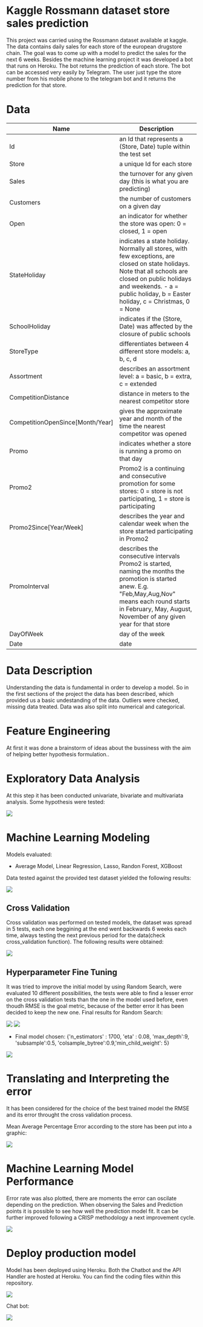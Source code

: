 
# Kaggle Rossmann dataset store sales prediction

This project was carried using the Rossmann dataset available at kaggle. The data contains daily sales for each store of the european drugstore chain.
The goal was to come up with a model to predict the sales for the next 6 weeks.
Besides the machine learning project it was developed a bot that runs on Heroku. The bot returns the prediction of each store. The bot can be accessed very easily by Telegram. The user just type the store number from his mobile phone to the telegram bot and it returns the prediction for that store.


# Data


 | Name         					    | Description                                                                                                                                                                                                                                          |
 | ------------------------------------ | ---------------------------------------------------------------------------------------------------------------------------------------------------------------------------------------------------------------------------------------------------- |
 |   Id 								| an Id that represents a (Store, Date) tuple within the test set                                                                                                                                                                                     |
 |   Store 								| a unique Id for each store                                                                                                                                                                                                                          |
 |   Sales 								| the turnover for any given day (this is what you are predicting)                                                                                                                                                                                    |
 |   Customers 							| the number of customers on a given day                                                                                                                                                                                                              |
 |   Open 								| an indicator for whether the store was open: 0 = closed, 1 = open                                                                                                                                                                                   |
 |   StateHoliday						| indicates a state holiday. Normally all stores, with few exceptions, are closed on state holidays. Note that all schools are closed on public holidays and weekends.  - a = public holiday, b = Easter holiday, c = Christmas, 0 = None             |
 |   SchoolHoliday 						| indicates if the (Store, Date) was affected by the closure of public schools                                                                                                                                                                        |
 |   StoreType 							| differentiates between 4 different store models: a, b, c, d                                                                                                                                                                                         |
 |   Assortment 						| describes an assortment level: a = basic, b = extra, c = extended                                                                                                                                                                                   |
 |   CompetitionDistance 				| distance in meters to the nearest competitor store                                                                                                                                                                                                  |
 |   CompetitionOpenSince[Month/Year]	| gives the approximate year and month of the time the nearest competitor was opened                                                                                                                                                                  |
 |   Promo 								| indicates whether a store is running a promo on that day                                                                                                                                                                                            |
 |   Promo2 							| Promo2 is a continuing and consecutive promotion for some stores: 0 = store is not participating, 1 = store is participating                                                                                                                        |
 |   Promo2Since[Year/Week] 			| describes the year and calendar week when the store started participating in Promo2                                                                                                                                                                 |
 |   PromoInterval 						| describes the consecutive intervals Promo2 is started, naming the months the promotion is started anew. E.g. "Feb,May,Aug,Nov" means each round starts in February, May, August, November of any given year for that store                          |
 |   DayOfWeek    						| day of the week                                                                                                                                                                                                                                     |
 |   Date        						| date                                                                                                                                                                                                                                                |


# Data Description

Understanding the data is fundamental in order to develop a model. 
So in the first sections of the project the data has been described, which provided us a basic undestanding
of the data. Outliers were checked, missing data treated. Data was also split into numerical and categorical.

# Feature Engineering

At first it was done a brainstorm of ideas about the bussiness with the aim 
of helping better hypothesis formulation..

# Exploratory Data Analysis

At this step it has been conducted univariate, bivariate and multivariata analysis. 
Some hypothesis were tested:

![](hypothesis_summary.png)
# Machine Learning Modeling

Models evaluated:
- Average Model, Linear Regression, Lasso, Randon Forest, XGBoost

Data tested against the provided test dataset yielded the following results:

![](single_performance_results.png)

## Cross Validation

Cross validation was performed on tested models, the dataset was spread in 5 tests,
each one beggining at the end went backwards 6 weeks each time, always testing the next previous period for the 
data(check cross_validation function). The following results were obtained:

![](cross_validation_performance.png)

## Hyperparameter Fine Tuning

It was tried to improve the initial model by using Random Search, were evaluated 10 different
possibilities,  the tests were able to find a lesser error on the cross validation tests than the one in the model 
used before, even thoudh RMSE is the goal metric, because of the better error it has been decided to keep the new one.
Final results for Random Search:

![](random_search_param_attempts.png)
![](random_search_results.png)

- Final model chosen: 
{'n_estimators' : 1700, 'eta' : 0.08, 'max_depth':9, 'subsample':0.5, 'colsample_bytree':0.9,'min_child_weight': 5}

![](xgb_chosen_tuned.png)

# Translating and Interpreting the error

It has been considered for the choice of the best trained model the RMSE and its error throught the cross validation process.

Mean Average Percentage Error according to the store has been put into a graphic:

![](mean_average_percentage_error.png)

# Machine Learning Model Performance

Error rate was also plotted, there are moments the error can oscilate depending on the prediction. 
When observing the Sales and Prediction points it is possible to see how well the prediction model fit. It can be further improved following a CRISP methodology a next improvement cycle.

![](machine_learning_model_performance.png)

# Deploy production model

Model has been deployed using Heroku. Both the Chatbot and the API Handler are hosted at Heroku.
You can find the coding files within this repository.

![](diagram.jpg)

Chat bot:

![](bot.gif)

